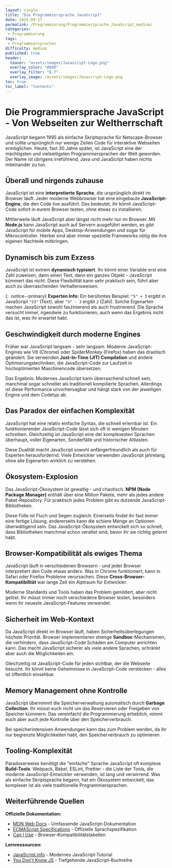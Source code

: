 ```yaml
---
layout: single
title: "Die Programmiersprache JavaScript"
date: 2025-09-17
permalink: /Programmierung/Programmiersprache_JavaScript_medium/
categories:
 - Programmierung
tags:
 - Programmiersprachen
difficulty: medium
published: true
header:
  teaser: "assets/images/Javascript-Logo.png"
  overlay_color: "#000"
  overlay_filter: "0.7"
  overlay_image: /assets/images/Javascript-Logo.png
toc: true
toc_label: "Contents"
---
```


# Die Programmiersprache JavaScript - Von Webseiten zur Weltherrschaft

JavaScript begann 1995 als einfache Skriptsprache für Netscape-Browser und sollte ursprünglich nur wenige Zeilen Code für interaktive Webseiten ermöglichen. Heute, fast 30 Jahre später, ist JavaScript eine der mächtigsten und vielseitigsten Programmiersprachen der Welt geworden. Der Name ist übrigens irreführend, Java und JavaScript haben nichts miteinander zu tun.

## Überall und nirgends zuhause

JavaScript ist eine **interpretierte Sprache**, die ursprünglich direkt im Browser läuft. Jeder moderne Webbrowser hat eine eingebaute **JavaScript-Engine**, die den Code live ausführt. Das bedeutet, ihr könnt JavaScript-Code sofort in eurem Browser testen, ohne etwas zu installieren.

Mittlerweile läuft JavaScript aber längst nicht mehr nur im Browser. Mit **Node.js** kann JavaScript auch auf Servern ausgeführt werden, es gibt JavaScript für mobile Apps, Desktop-Anwendungen und sogar für Mikrocontroller. Hierbei sind aber immer spezielle Frameworks nötig die ihre eigenen Nachteile mitbringen.

## Dynamisch bis zum Exzess

JavaScript ist extrem **dynamisch typisiert**. Ihr könnt einer Variable erst eine Zahl zuweisen, dann einen Text, dann ein ganzes Objekt - JavaScript kümmert das nicht. Diese Flexibilität kann sehr praktisch sein, führt aber auch zu überraschenden Verhaltensweisen.

{: .notice--primary}
**Experten Info:**
Ein berühmtes Beispiel: `"5" + 3` ergibt in JavaScript `"53"` (Text), aber `"5" - 3` ergibt `2` (Zahl). Solche Eigenarten machen JavaScript sowohl faszinierend als auch frustrierend. Die Sprache versucht immer, irgendwie zu funktionieren, auch wenn das Ergebnis nicht das ist, was ihr erwartet habt.

## Geschwindigkeit durch moderne Engines

Früher war JavaScript langsam - sehr langsam. Moderne JavaScript-Engines wie V8 (Chrome) oder SpiderMonkey (Firefox) haben das drastisch geändert. Sie verwenden **Just-In-Time (JIT) Compilation** und andere Optimierungstechniken, die JavaScript-Code zur Laufzeit in hochoptimierten Maschinencode übersetzen.

Das Ergebnis: Modernes JavaScript kann überraschend schnell sein, manchmal sogar schneller als traditionell kompilierte Sprachen. Allerdings ist diese Performance unvorhersagbar und hängt stark von der jeweiligen Engine und dem Codetyp ab.

## Das Paradox der einfachen Komplexität

JavaScript hat eine relativ einfache Syntax, die schnell erlernbar ist. Ein funktionierender JavaScript-Code lässt sich oft in wenigen Minuten schreiben. Gleichzeitig ist JavaScript eine der komplexesten Sprachen überhaupt, voller Eigenarten, Sonderfälle und historischer Altlasten.

Diese Dualität macht JavaScript sowohl anfängerfreundlich als auch für Experten herausfordernd. Viele Entwickler verwenden JavaScript jahrelang, ohne alle Eigenarten wirklich zu verstehen.

## Ökosystem-Explosion

Das JavaScript-Ökosystem ist gewaltig - und chaotisch. **NPM (Node Package Manager)** enthält über eine Million Pakete, mehr als jedes andere Paket-Repository. Für praktisch jedes Problem gibt es dutzende JavaScript-Bibliotheken.

Diese Fülle ist Fluch und Segen zugleich. Einerseits findet ihr fast immer eine fertige Lösung, andererseits kann die schiere Menge an Optionen überwältigend sein. Das JavaScript-Ökosystem entwickelt sich so schnell, dass Bibliotheken manchmal schon veraltet sind, bevor ihr sie richtig gelernt habt.

## Browser-Kompatibilität als ewiges Thema

JavaScript läuft in verschiedenen Browsern - und jeder Browser interpretiert den Code etwas anders. Was in Chrome funktioniert, kann in Safari oder Firefox Probleme verursachen. Diese **Cross-Browser-Kompatibilität** war lange Zeit ein Alptraum für Entwickler.

Moderne Standards und Tools haben das Problem gemildert, aber nicht gelöst. Ihr müsst immer noch verschiedene Browser testen, besonders wenn ihr neueste JavaScript-Features verwendet.

## Sicherheit im Web-Kontext

Da JavaScript direkt im Browser läuft, haben Sicherheitsüberlegungen höchste Priorität. Browser implementieren strenge **Sandbox**-Mechanismen, die verhindern, dass JavaScript-Code Schäden am Computer anrichten kann. Das macht JavaScript sicherer als viele andere Sprachen, schränkt aber auch die Möglichkeiten ein.

Gleichzeitig ist JavaScript-Code für jeden sichtbar, der die Webseite besucht. Ihr könnt keine Geheimnisse in JavaScript-Code verstecken - alles ist öffentlich einsehbar.

## Memory Management ohne Kontrolle

JavaScript übernimmt die Speicherverwaltung automatisch durch **Garbage Collection**. Ihr müsst euch nicht um das Reservieren oder Freigeben von Speicher kümmern. Das vereinfacht die Programmierung erheblich, nimmt euch aber auch jede Kontrolle über den Speicherverbrauch.

Bei speicherintensiven Anwendungen kann das zum Problem werden, da ihr nur begrenzte Möglichkeiten habt, den Speicherverbrauch zu optimieren.

## Tooling-Komplexität

Paradoxerweise benötigt die "einfache" Sprache JavaScript oft komplexe **Build-Tools**. Webpack, Babel, ESLint, Prettier - die Liste der Tools, die moderne JavaScript-Entwickler verwenden, ist lang und verwirrend. Was als einfache Skriptsprache begann, hat ein Ökosystem entwickelt, das komplexer ist als viele traditionelle Programmiersprachen.

## Weiterführende Quellen

**Offizielle Dokumentation:**
- [MDN Web Docs](https://developer.mozilla.org/en-US/docs/Web/JavaScript) - Umfassende JavaScript-Dokumentation
- [ECMAScript Specifications](https://www.ecma-international.org/publications-and-standards/standards/ecma-262/) - Offizielle Sprachspezifikation
- [Can I Use](https://caniuse.com/) - Browser-Kompatibilitätstabellen

**Lernressourcen:**
- [JavaScript.info](https://javascript.info/) - Modernes JavaScript-Tutorial
- [You Don't Know JS](https://github.com/getify/You-Dont-Know-JS) - Tiefgehende JavaScript-Buchreihe